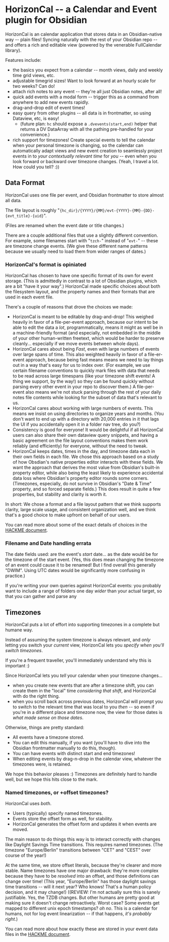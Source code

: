 HorizonCal -- a Calendar and Event plugin for Obsidian
======================================================

HorizonCal is an calendar application that stores data in an Obsidian-native way --
plain files!  Syncing naturally with the rest of your Obsidian repo --
and offers a rich and editable view (powered by the venerable FullCalendar library).

Features include:

- the basics you expect from a calendar -- month views, daily and weekly time grid views, etc.
- adjustable timegrid sizes!  Want to look forward at an hourly scale for two weeks?  Can do!
- attach rich notes to any event -- they're all just Obsidian notes, after all!
- quick add events with a modal form -- trigger this as a command from anywhere to add new events rapidly.
- drag-and-drop edit of event times!
- easy query from other plugins -- all data is in frontmatter, so using Dataview, etc, is easy!
  - (future plan: `hc` should expose a `.dvevents(start,end)` helper that returns a DV DataArray with all the pathing pre-handled for your convenience.)
- rich support for timezones!  Create special events to tell the calendar when your personal timezone is changing, so the calendar can automatically adapt views and new event creation to seamlessly project events in to _your contextually relevant time_ for _you_ -- even when you look forward or backward over timezone changes.  (Yeah, I travel a lot.  How could you tell? :))


Data Format
-----------

HorizonCal uses one file per event, and Obsidian frontmatter to store almost all data.

The file layout is roughly "`{hc_dir}/{YYYY}/{MM}/evt-{YYYY}-{MM}-{DD}-{evt_title}-{uid}`".

(Files are renamed when the event date or title changes.)

There are a couple additional files that use a slightly different convention.
For example, some filenames start with "`tzch-`" instead of "`evt-`" -- these are timezone change events.
(We give these different name patterns because we usually need to load them from wider ranges of dates.)


### HorizonCal's format is opiniated

HorizonCal has chosen to have one specific format of its own for event storage.
(This is admittedly in contrast to a lot of Obsidian plugins, which are a bit "have it your way".)
HorizonCal made specific choices about both the filesystem layout, and the property names and their formats that are used in each event file.

There's a couple of reasons that drove the choices we made:

- HorizonCal is meant to be editable by drag-and-drop!  This weighed heavily in favor of a file-per-event approach, because our intent to be able to edit the data a _lot_, programmatically, means it might as well be in a machine-friendly format (and especially, not embedded in the middle of your other human-written freetext, which would be harder to preserve cleanly... especially if we move events between whole days).
- HorizonCal cares about being _Fast_, even with large numbers of events over large spans of time.  This also weighted heavily in favor of a file-er-event approach, because being fast means means we need to lay things out in a way that's easy for us to index over.  (For example, we use certain filename conventions to quickly mark files with data that needs to be read across large timespans (like your timezone shift events!  A thing we support, by the way!) so they can be found quickly without parsing every other event in your repo to discover them.)  A file-per-event also means we're not stuck parsing through the rest of your daily notes file contents while looking for the subset of data that's relevant to us.
- HorizonCal cares about working with large numbers of events.  This means we insist on using directories to organize years and months.  (You don't want to end up with a directory with 20,000 entries in it that lags the UI if you accidentally open it in a folder nav tree, do you?)
- Consistency is good for everyone!  It would be delightful if all HorizonCal users can also share their own dataview query snippets, and having a basic agreement on the file layout conventions makes them work reliably (and efficiently) for everyone, without the need to tweak.
- HorizonCal keeps dates, times in the day, and timezone data each in their own fields in each file.  We chose this approach based on a study of how Obsdian's native properties editor interacts with these fields.  We want the approach that derives the most value from Obsidian's built-in property editor, while also being the least likely to experience accidental data loss where Obsidian's property editor rounds some corners.  (Timezones, especially, do not survive in Obsidian's "Date & Time" property, and so forced separate fields.)  This does result in quite a few properties, but stability and clarity is worth it.

In short: We chose a format and a file layout pattern that we think supports clarity, large scale usage, and consistent organization well,
and we think that's a good choice to make upfront on behalf of our users.

You can read more about some of the exact details of choices in the [HACKME document](hack/HACKME.md).


### Filename and Date handling errata

The date fields used: are the event's _start_ date... as the date would be for the timezone of the start event.
(Yes, this does mean changing the timezone of an event could cause it to be renamed!  But I find overall this generally "DWIM".  Using UTC dates would be significantly more confusing in practice.)

If you're writing your own queries against HorizonCal events: you probably want to include a range of folders one day _wider_ than your actual target, so that you can gather and parse any 


Timezones
---------

HorizonCal puts a lot of effort into supporting timezones in a complete but humane way.

Instead of assuming the system timezone is always relevant, and _only_ letting you switch your _current_ view,
HorizonCal lets you _specify when you'll switch timezones_.

If you're a frequent traveller, you'll immediately understand why this is important :)

Since HorizonCal lets you _tell_ your calendar when your timezone changes...

- when you create new events that are after a timezone shift, you can create them in the "local" time _considering that shift_, and HorizonCal with do the right thing.
- when you scroll back across previous dates, HorizonCal will prompt you to switch to the relevant time that was local to you _then_ -- so even if you're in a different place and timezone now, the view for those dates is _what made sense on those dates_.

Otherwise, things are pretty standard:

- All events have a timezone stored.
- You can edit this manually, if you want (you'll have to dive into the Obsidian frontmatter manually to do this, though).
- You can have events with distinct start and end timezones!
- When editing events by drag-n-drop in the calendar view, whatever the timezones were, is retained.

We hope this behavior pleases :)  Timezones are definitely hard to handle well, but we hope this hits close to the mark.

### Named timezones, or +offset timezones?

HorizonCal uses _both_.

- Users (typically) specify named timezones.
- Events store the offset form as well, for stability.
- HorizonCal generates the offset form and updates it when events are moved.

The main reason to do things this way is to interact correctly with changes like Daylight Savings Time transitions.
This requires named timezones.  (The timezone "Europe/Berlin" transitions between "CET" and "CEST" over course of the year!)

At the same time, we store offset literals, because they're clearer and more stable.
Name timezones have one major drawback: they're more complex because they have to be _resolved_ into an offset,
and those definitions can change over time!
(This year, "Europe/Berlin" has those daylight savings time transitions -- will it next year?  Who knows!
That's a human policy decision, and it may change!)
((REVIEW: I'm not actually sure this is sanely justifiable.  Yes, the TZDB changes.  But other humans are pretty good at making sure it doesn't change retroactively.  Worst case?  Some events get mapped to different unix epoch timestamps?  _oh no_.  This is a calendar for humans, not for log event linearization -- if that happens, _it's probably right_.)

You can read more about how exactly these are stored in your event data files in the [HACKME document](hack/HACKME.md).
